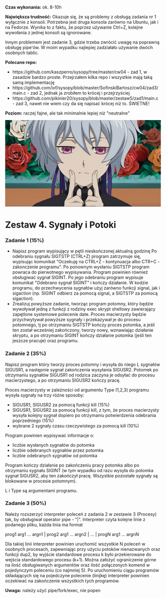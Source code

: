 <b>Czas wykonania:</b> ok. 8-10h

<b>Największa trudność:</b> Okazuje się, że są problemy z obsługą zadania nr 1 wyłącznie z konsoli. Potrzebna jest druga konsola zarówno na Ubuntu, jak i na Fedorze. Wynika to z faktu, że poprzez używanie Ctrl+Z, kolejne wywołania z jednej konsoli są ignorowane.

Innym problemem jest zadanie 3, gdzie trzeba zwrócić uwagę na poprawną obsługę pipe'ów. W moim wypadku najlepiej zadziałało używanie dwóch osobnych tablic.

<b>Polecane repo:</b>
<ul>
<li>https://github.com/kaszperro/sysopy/tree/master/cw04 - zad 1, w zasadzie bardzo proste. Przejrzałem kilka repo i wszystkie mają taką samą implementację
<li>https://github.com/ixf/sysopy/blob/master/SofinskiBartosz/cw04/zad3/main.c - zad 2, jednak ja zrobiłem to krócej i przejrzyściej
<li>https://github.com/pikinier20/sysopy/blob/master/zestaw5/zad1/main.c - zad 3, nawet nie wiem czy da się napisać krócej niż to. ŚWIETNE!
</ul>

<b>Poziom:</b> raczej fajne, ale tak minimalnie lepiej niż "neutralne"

![batman.gif](batman.gif)

<h1>Zestaw 4. Sygnały i Potoki</h1>

<h3>Zadanie 1 (15%)</h3>

<ul>
<li>Napisz program wypisujący w pętli nieskończonej aktualną godzinę Po odebraniu sygnału SIGTSTP (CTRL+Z) program zatrzymuje się, wypisując komunikat "Oczekuję na CTRL+Z - kontynuacja albo CTR+C - zakonczenie programu". Po ponownym wysłaniu SIGTSTP program powraca do pierwotnego wypisywania.
Program powinien również obsługiwać sygnał SIGINT. Po jego odebraniu program wypisuje komunikat "Odebrano sygnał SIGINT" i kończy działanie. W kodzie programu, do przechwycenia sygnałów użyj zarówno funkcji signal, jak i sigaction (np. SIGINT odbierz za pomocą signal, a SIGTSTP za pomocą sigaction).
<li>Zrealizuj powyższe zadanie, tworząc program potomny, który będzie wywoływał jedną z funkcji z rodziny exec skrypt shellowy zawierający zapętlone systemowe polecenie date. Proces macierzysty będzie przychwytywał powyższe sygnały i przekazywał je do procesu potomnego, tj po otrzymaniu SIGTSTP kończy proces potomka, a jeśli ten został wcześniej zakończony, tworzy nowy, wznawiając działanie skryptu, a po otrzymaniu SIGINT kończy działanie potomka (jeśli ten jeszcze pracuje) oraz programu.
</ul>

<h3>Zadanie 2 (35%)</h3>

Napisz program który tworzy proces potomny i wysyła do niego L sygnałów SIGUSR1, a następnie sygnał zakończenia wysyłania SIGUSR2. Potomek po otrzymaniu sygnałów SIGUSR1 od rodzica zaczyna je odsyłać do procesu macierzystego, a po otrzymaniu SIGUSR2 kończy pracę.

Proces macierzysty w zależności od argumentu Type (1,2,3) programu wysyła sygnały na trzy różne sposoby:

<ul>
<li>SIGUSR1, SIGUSR2 za pomocą funkcji kill (15%)
<li>SIGUSR1, SIGUSR2 za pomocą funkcji kill, z tym, że proces macierzysty wysyła kolejny sygnał dopiero po otrzymaniu potwierdzenia odebrania poprzedniego (15%)
<li>wybrane 2 sygnały czasu rzeczywistego za pomocą kill (10%)
</ul>
Program powinien wypisywać informacje o:

<ul>
<li>liczbie wysłanych sygnałów do potomka
<li>liczbie odebranych sygnałów przez potomka
<li>liczbie odebranych sygnałów od potomka
</ul>

Program kończy działanie po zakończeniu pracy potomka albo po otrzymaniu sygnału SIGINT (w tym wypadku od razu wysyła do potomka sygnał SIGUSR2, aby ten zakończył pracę. Wszystkie pozostałe sygnały są blokowane w procesie potomnym).

L i Type są argumentami programu.

<h3>Zadanie 3 (50%)</h3>

Należy rozszerzyć interpreter poleceń z zadania 2 w zestawie 3 (Procesy) tak, by obsługiwał operator pipe - "|". Interpreter czyta kolejne linie z podanego pliku, każda linia ma format

prog1 arg1 ... argn1 | prog2 arg1 ... argn2 | ... | progN arg1 ... argnN

Dla takiej linii interpreter powinien uruchomić wszystkie N poleceń w osobnych procesach, zapewniając przy użyciu potoków nienazwanych oraz funkcji dup2, by wyjście standardowe procesu k było przekierowane do wejścia standardowego procesu (k+1). Można założyć ograniczenie górne na ilość obsługiwanych argumentów oraz ilość połączonych komend w pojedynczym poleceniu (co najmniej 5). Po uruchomieniu ciągu programów składających się na pojedczyne polecenie (linijkę) interpreter powinien oczekiwać na zakończenie wszystkich tych programów.

<b>Uwaga:</b> należy użyć pipe/fork/exec, nie popen
